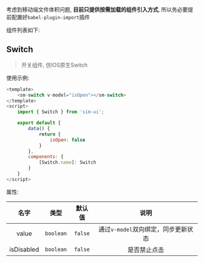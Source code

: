 考虑到移动端文件体积问题, **目前只提供按需加载的组件引入方式**, 所以务必要提前配置好`babel-plugin-import`插件

组件列表如下:
## Switch ##
> 开关组件, 仿IOS原生Switch

使用示例:

```javascript
<template>
	<sm-switch v-model="isOpen"></sm-switch>
</template>
<script>
	import { Switch } from 'sim-ui';

	export default {
		data() {
			return {
				isOpen: false
			}
		},
		components: {
			[Switch.name]: Switch
		}
	}
</script>
```

属性:

|    名字	 |    类型 	 |   默认值	 | 说明 								    |
|:----------:|:---------:|:---------:|:------------------------------------:|
| value  	 | `boolean` | `false`   | 通过`v-model`双向绑定，同步更新状态 	    |
| isDisabled | `boolean` | `false`	 | 是否禁止点击						    |